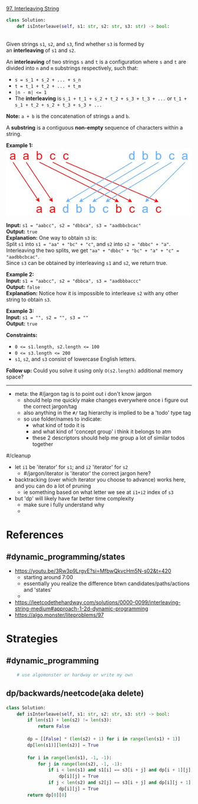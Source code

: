 [97. Interleaving String](https://leetcode.com/problems/interleaving-string/)

```python
class Solution:
    def isInterleave(self, s1: str, s2: str, s3: str) -> bool:
        
```

Given strings `s1`, `s2`, and `s3`, find whether `s3` is formed by an **interleaving** of `s1` and `s2`.

An **interleaving** of two strings `s` and `t` is a configuration where `s` and `t` are divided into `n` and `m` substrings respectively, such that:
- `s = s_1 + s_2 + ... + s_n`
- `t = t_1 + t_2 + ... + t_m`
- `|n - m| <= 1`
- The **interleaving** is `s_1 + t_1 + s_2 + t_2 + s_3 + t_3 + ...` or `t_1 + s_1 + t_2 + s_2 + t_3 + s_3 + ...`

**Note:** `a + b` is the concatenation of strings `a` and `b`.

A **substring** is a contiguous **non-empty** sequence of characters within a string.

**Example 1:**  
![](!assets/attachments/Pasted%20image%2020240418150214.png)  

**Input:** `s1 = "aabcc", s2 = "dbbca", s3 = "aadbbcbcac"`  
**Output:** `true`  
**Explanation:** One way to obtain `s3` is:  
Split `s1` into `s1 = "aa" + "bc" + "c"`, and `s2` into `s2 = "dbbc" + "a"`.  
Interleaving the two splits, we get `"aa" + "dbbc" + "bc" + "a" + "c" = "aadbbcbcac"`.  
Since `s3` can be obtained by interleaving `s1` and `s2`, we return true.  

**Example 2:**  
**Input:** `s1 = "aabcc", s2 = "dbbca", s3 = "aadbbbaccc"`  
**Output:** `false`  
**Explanation:** Notice how it is impossible to interleave `s2` with any other string to obtain `s3`.

**Example 3:**  
**Input:** `s1 = "", s2 = "", s3 = ""`  
**Output:** `true`

**Constraints:**
- `0 <= s1.length, s2.length <= 100`
- `0 <= s3.length <= 200`
- `s1`, `s2`, and `s3` consist of lowercase English letters.

**Follow up:** Could you solve it using only `O(s2.length)` additional memory space?

---



- meta: the #/jargon tag is to point out i don't know jargon
	- should help me quickly make changes everywhere once i figure out the correct jargon/tag
	- also anything in the `#/` tag hierarchy is implied to be a 'todo' type tag
	- so use folder/names to indicate:
		- what kind of todo it is
		- and what kind of 'concept group' i think it belongs to atm
		- these 2 descriptors should help me group a lot of similar todos together


#/cleanup 
- let `i1` be 'iterator' for `s1`; and `i2` 'iterator' for `s2`
	- #/jargon/iterator is 'iterator' the correct jargon here? 
 - backtracking (over which iterator you choose to advance) works here, and you can do a lot of pruning
	- ie something based on what letter we see at `i1+i2` index of `s3`
- but 'dp' will likely have far better time complexity
	- make sure i fully understand why
	- 


# References

## #dynamic_programming/states 


- https://youtu.be/3Rw3p9LrgvE?si=MfbwQkvcHm5N-s02&t=420
	- starting around 7:00
	- essentially you realize the difference btwn candidates/paths/actions and 'states'
	- 
- https://leetcodethehardway.com/solutions/0000-0099/interleaving-string-medium#approach-1-2d-dynamic-programming
- https://algo.monster/liteproblems/97





# Strategies



## #dynamic_programming 


```python
	# use algomonster or hardway or write my own
```




## dp/backwards/neetcode(aka delete)
```python
class Solution:
    def isInterleave(self, s1: str, s2: str, s3: str) -> bool:
        if len(s1) + len(s2) != len(s3):
            return False

        dp = [[False] * (len(s2) + 1) for i in range(len(s1) + 1)]
        dp[len(s1)][len(s2)] = True

        for i in range(len(s1), -1, -1):
            for j in range(len(s2), -1, -1):
                if i < len(s1) and s1[i] == s3[i + j] and dp[i + 1][j]:
                    dp[i][j] = True
                if j < len(s2) and s2[j] == s3[i + j] and dp[i][j + 1]:
                    dp[i][j] = True
        return dp[0][0]

```